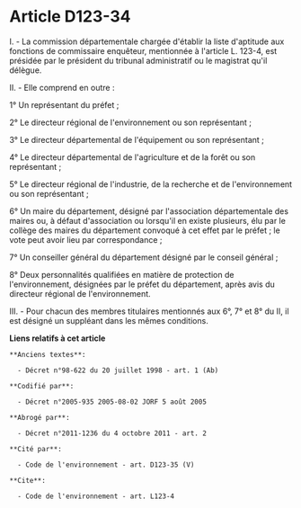 # Article D123-34

I. - La commission départementale chargée d'établir la liste d'aptitude aux fonctions de commissaire enquêteur, mentionnée à
l'article L. 123-4, est présidée par le président du tribunal administratif ou le magistrat qu'il délègue.

II. - Elle comprend en outre :

1° Un représentant du préfet ;

2° Le directeur régional de l'environnement ou son représentant ;

3° Le directeur départemental de l'équipement ou son représentant ;

4° Le directeur départemental de l'agriculture et de la forêt ou son représentant ;

5° Le directeur régional de l'industrie, de la recherche et de l'environnement ou son représentant ;

6° Un maire du département, désigné par l'association départementale des maires ou, à défaut d'association ou lorsqu'il en
existe plusieurs, élu par le collège des maires du département convoqué à cet effet par le préfet ; le vote peut avoir lieu
par correspondance ;

7° Un conseiller général du département désigné par le conseil général ;

8° Deux personnalités qualifiées en matière de protection de l'environnement, désignées par le préfet du département, après
avis du directeur régional de l'environnement.

III. - Pour chacun des membres titulaires mentionnés aux 6°, 7° et 8° du II, il est désigné un suppléant dans les mêmes
conditions.

**Liens relatifs à cet article**

	**Anciens textes**:

	  - Décret n°98-622 du 20 juillet 1998 - art. 1 (Ab)

	**Codifié par**:

	  - Décret n°2005-935 2005-08-02 JORF 5 août 2005

	**Abrogé par**:

	  - Décret n°2011-1236 du 4 octobre 2011 - art. 2

	**Cité par**:

	  - Code de l'environnement - art. D123-35 (V)

	**Cite**:

	  - Code de l'environnement - art. L123-4
